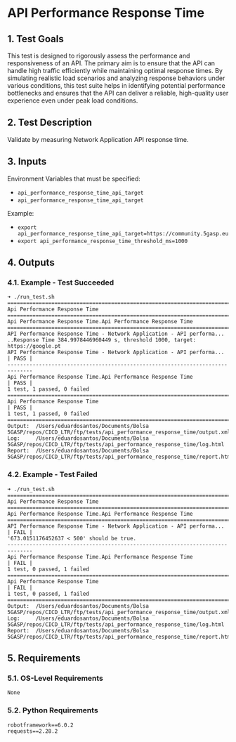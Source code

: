 # API Performance Response Time

## 1. Test Goals

This test is designed to rigorously assess the performance and responsiveness of an API. The primary aim is to ensure that the API can handle high traffic efficiently while maintaining optimal response times. By simulating realistic load scenarios and analyzing response behaviors under various conditions, this test suite helps in identifying potential performance bottlenecks and ensures that the API can deliver a reliable, high-quality user experience even under peak load conditions.

## 2. Test Description

Validate by measuring Network Application API response time.

## 3. Inputs

Environment Variables that must be specified:
- `api_performance_response_time_api_target`
- `api_performance_response_time_api_target`

Example:
- `export api_performance_response_time_api_target=https://community.5gasp.eu`
- `export api_performance_response_time_threshold_ms=1000`

## 4. Outputs

### 4.1. Example - Test Succeeded

```
➜ ./run_test.sh
==============================================================================
Api Performance Response Time
==============================================================================
Api Performance Response Time.Api Performance Response Time
==============================================================================
API Performance Response Time - Network Application - API performa... ..Response Time 384.9978446960449 s, threshold 1000, target: https://google.pt
API Performance Response Time - Network Application - API performa... | PASS |
------------------------------------------------------------------------------
Api Performance Response Time.Api Performance Response Time           | PASS |
1 test, 1 passed, 0 failed
==============================================================================
Api Performance Response Time                                         | PASS |
1 test, 1 passed, 0 failed
==============================================================================
Output:  /Users/eduardosantos/Documents/Bolsa 5GASP/repos/CICD_LTR/ftp/tests/api_performance_response_time/output.xml
Log:     /Users/eduardosantos/Documents/Bolsa 5GASP/repos/CICD_LTR/ftp/tests/api_performance_response_time/log.html
Report:  /Users/eduardosantos/Documents/Bolsa 5GASP/repos/CICD_LTR/ftp/tests/api_performance_response_time/report.html
```

### 4.2. Example - Test Failed

```
➜ ./run_test.sh
==============================================================================
Api Performance Response Time
==============================================================================
Api Performance Response Time.Api Performance Response Time
==============================================================================
API Performance Response Time - Network Application - API performa... | FAIL |
'673.0151176452637 < 500' should be true.
------------------------------------------------------------------------------
Api Performance Response Time.Api Performance Response Time           | FAIL |
1 test, 0 passed, 1 failed
==============================================================================
Api Performance Response Time                                         | FAIL |
1 test, 0 passed, 1 failed
==============================================================================
Output:  /Users/eduardosantos/Documents/Bolsa 5GASP/repos/CICD_LTR/ftp/tests/api_performance_response_time/output.xml
Log:     /Users/eduardosantos/Documents/Bolsa 5GASP/repos/CICD_LTR/ftp/tests/api_performance_response_time/log.html
Report:  /Users/eduardosantos/Documents/Bolsa 5GASP/repos/CICD_LTR/ftp/tests/api_performance_response_time/report.html
```

## 5. Requirements

### 5.1. OS-Level Requirements

`None`

### 5.2. Python Requirements

```
robotframework==6.0.2
requests==2.28.2
```